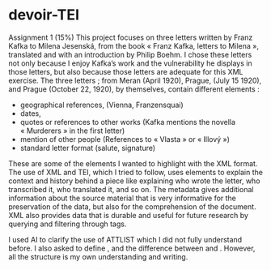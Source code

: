 # devoir-TEI
Assignment 1 (15%)
This project focuses on three letters written by Franz Kafka to Milena Jesenská, from the book « Franz Kafka, letters to Milena », translated and with an introduction by Philip Boehm. I chose these letters not only because I enjoy Kafka’s work and the vulnerability he displays in those letters, but also because those letters are adequate for this XML exercise. The three letters ; from Meran (April 1920), Prague, (July 15 1920), and Prague (October 22, 1920), by themselves, contain different elements :
- geographical references, (Vienna, Franzensquai)
- dates, 
- quotes or references to other works (Kafka mentions the novella  « Murderers » in the first letter)
- mention of other people (References to « Vlasta » or  « Illový »)
- standard letter format (salute, signature)

These are some of the elements I wanted to highlight with the XML format. The use of XML and TEI, which I tried to follow, uses elements to explain the context and history behind a piece like explaining who wrote the letter, who transcribed it, who translated it, and so on. The metadata gives additional information about the source material that is very informative for the preservation of the data, but also for the comprehension of the document. 
XML also provides data that is durable and useful for future research by querying and filtering through tags. 

I used AI to clarify the use of ATTLIST which I did not fully understand before. I also asked to define <encodingDesc>, and the difference between <cit> and <quote>. However, all the structure is my own understanding and writing. 
